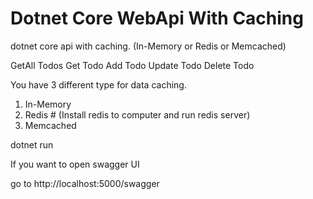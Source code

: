 # Dotnet Core WebApi With Caching
dotnet core api with caching. (In-Memory or Redis or Memcached)

GetAll Todos
Get Todo
Add Todo
Update Todo
Delete Todo

You have 3 different type for data caching. 

1. In-Memory
2. Redis # (Install redis to computer and run redis server)
3. Memcached

dotnet run

If you want to open swagger UI

go to http://localhost:5000/swagger
